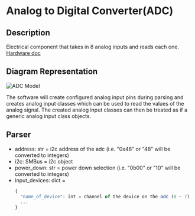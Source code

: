 # Analog to Digital Converter(ADC)

## Description

Electrical component that takes in 8 analog inputs and reads each one. [Hardware doc](https://drive.google.com/open?id=1gvnOic5LwNqlCqx-z4vHShFm0rJplFgQ&disco=AAABJ0xEwNY)

## Diagram Representation

![ADC Model](https://github.com/user-attachments/assets/e184328c-c3e1-42c0-8fc9-af0a66af8463)

The software will create configured analog input pins during parsing and creates analog input classes which can be used to read the values of the analog signal.
The created analog input classes can then be treated as if a generic analog input class objects.

## Parser

  - address: str = i2c address of the adc (i.e. "0x48" or "48" will be converted to integers)
  - i2c: SMBus = i2c object
  - power_down: str = power down selection (i.e. "0b00" or "10" will be converted to integers)
  - input_devices: dict =
      ```ts
      {
        "name_of_device": int = channel of the device on the adc (0 ~ 7)
        ...
      }
      ```
